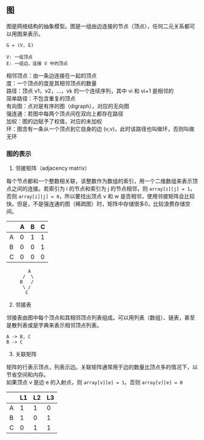 ## 图

图是网络结构的抽象模型。图是一组由边连接的节点（顶点），任何二元关系都可以用图来表示。

```
G = (V, E)

V: 一组顶点
E: 一组边，连接 V 中的顶点
```

相邻顶点：由一条边连接在一起的顶点  
度：一个顶点的度是其相邻顶点的数量  
路径：顶点 v1，v2，...，vk 的一个连续序列，其中 vi 和 vi+1 是相邻的  
简单路径：不包含重复的顶点  
有向图：点对是有序的图（digraph），对应的无向图  
强连通：若图中每两个顶点间在双向上都存在路径  
加权：图的边赋予了权值，对应的未加权  
环：图含有一条从一个顶点到它自身的边 (v,v)，此时该路径也叫做环，否则叫做无环  

### 图的表示

1. 邻接矩阵（adjacency matrix）

每个节点都和一个整数相关联，该整数作为数组的索引，用一个二维数组来表示顶点之间的连接。若索引为 i 的节点和索引为 j 的节点相邻，则 `array[i][j] = 1`，否则 `array[i][j] = 0`，所以要找出顶点 v 和 w 是否相邻，使用邻接矩阵会比较快。但是，不是强连通的图（稀疏图）时，矩阵中存储很多0，比较浪费存储空间。

|     |  A  |  B  |  C  |
| --- | --- | --- | --- |
| A   | 0   | 1   | 1   |
| B   | 0   | 0   | 1   |
| C   | 0   | 0   | 0   |

```
        A
      /  \
     B   /
      \ /
       C
```

2. 邻接表

邻接表由图中每个顶点和其相邻顶点列表组成。可以用列表（数组）、链表，甚至是散列表或是字典来表示相邻顶点列表。

```
A -> B, C
B -> C
```

3. 关联矩阵

矩阵的行表示顶点，列表示边。关联矩阵通常用于边的数量比顶点多的情况下，以节省空间和内存。  
如果顶点 v 是边 e 的入射点，则 `array[v][e] = 1`，否则 `array[v][e] = 0`

|     | L1  | L2  | L3  |
| --- | --- | --- | --- |
| A   | 1   | 1   | 0   |
| B   | 1   | 0   | 1   |
| C   | 0   | 1   | 1   |


